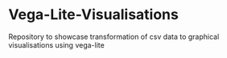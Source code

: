 # Vega-Lite-Visualisations
Repository to showcase transformation of csv data to graphical visualisations using vega-lite
